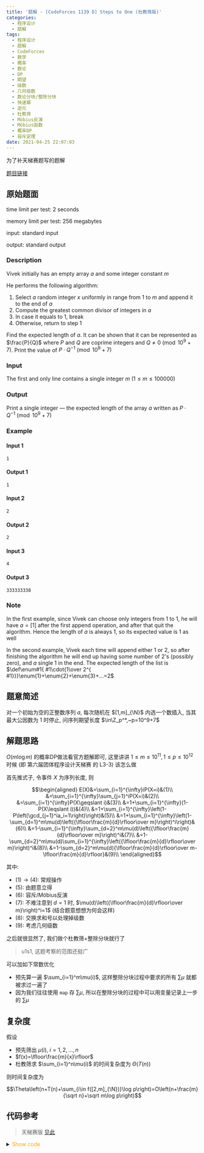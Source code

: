 ```yaml
---
title: '题解 - [CodeForces 1139 D] Steps to One (杜教筛版)'
categories:
  - 程序设计
  - 题解
tags:
  - 程序设计
  - 题解
  - CodeForces
  - 数学
  - 概率
  - 数论
  - DP
  - 期望
  - 级数
  - 几何级数
  - 数论分块/整除分块
  - 快速幂
  - 逆元
  - 杜教筛
  - Möbius反演
  - Möbius函数
  - 概率DP
  - 容斥定理
date: 2021-04-25 22:07:03
---
```


为了补天梯赛题写的题解

[题目链接](https://codeforces.com/problemset/problem/1139/D)

<!-- more -->

## 原始题面

time limit per test: 2 seconds

memory limit per test: 256 megabytes

input: standard input

output: standard output

### Description

Vivek initially has an empty array $a$ and some integer constant $m$

He performs the following algorithm:

1. Select $a$ random integer $x$ uniformly in range from $1$ to $m$ and append it to the end of $a$
1. Compute the greatest common divisor of integers in $a$
1. In case it equals to $1$, break
1. Otherwise, return to step $1$

Find the expected length of $a$. It can be shown that it can be represented as $\frac{P}{Q}$ where $P$ and $Q$ are coprime integers and $Q\ne 0\pmod{10^9+7}$. Print the value of $P\cdot Q^{-1}\pmod{10^9+7}$

### Input

The first and only line contains a single integer $m$ ($1\leqslant m\leqslant 100000$)

### Output

Print a single integer — the expected length of the array $a$ written as $P\cdot Q^{-1}\pmod{10^9+7}$

### Example

#### Input 1

```input1
1
```

#### Output 1

```output1
1
```

#### Input 2

```input2
2
```

#### Output 2

```output2
2
```

#### Input 3

```input3
4
```

#### Output 3

```output3
333333338
```

### Note

In the first example, since Vivek can choose only integers from $1$ to $1$, he will have $a=[1]$ after the first append operation, and after that quit the algorithm. Hence the length of $a$ is always $1$, so its expected value is $1$ as well

In the second example, Vivek each time will append either $1$ or $2$, so after finishing the algorithm he will end up having some number of $2$'s (possibly zero), and $a$ single $1$ in the end. The expected length of the list is $\def\enum#1{ #1\cdot{1\over 2^{ #1}}}\enum{1}+\enum{2}+\enum{3}+...=2$

## 题意简述

对一个初始为空的正整数序列 $a$, 每次随机在 $[1,m]_{\N}$ 内选一个数插入, 当其最大公因数为 $1$ 时停止, 问序列期望长度 $\in\Z_p^*,~p=10^9+7$

## 解题思路

$O(m\log m)$ 的概率DP做法看官方题解即可, 这里讲讲 $1\leqslant m\leqslant 10^{11}, 1\leqslant p\leqslant 10^{12}$ 时候 (即 第六届团体程序设计天梯赛 的 L3-3) 该怎么做

首先推式子, 令事件 $X$ 为序列长度, 则

$$\begin{aligned}
  E(X)&=\sum_{i=1}^{\infty}iP(X=i)&(1)\\
  &=\sum_{i=1}^{\infty}\sum_{j=1}^iP(X=i)&(2)\\
  &=\sum_{i=1}^{\infty}P(X\geqslant i)&(3)\\
  &=1+\sum_{i=1}^{\infty}(1-P(X\leqslant i))&(4)\\
  &=1+\sum_{i=1}^{\infty}\left(1-P\left(\gcd_{j=1}^ia_i=1\right)\right)&(5)\\
  &=1+\sum_{i=1}^{\infty}\left(1-\sum_{d=1}^m\mu(d)\left({\lfloor\frac{m}{d}\rfloor\over m}\right)^i\right)&(6)\\
  &=1-\sum_{i=1}^{\infty}\sum_{d=2}^m\mu(d)\left({\lfloor\frac{m}{d}\rfloor\over m}\right)^i&(7)\\
  &=1-\sum_{d=2}^m\mu(d)\sum_{i=1}^{\infty}\left({\lfloor\frac{m}{d}\rfloor\over m}\right)^i&(8)\\
  &=1-\sum_{d=2}^m\mu(d){\lfloor\frac{m}{d}\rfloor\over m-\lfloor\frac{m}{d}\rfloor}&(9)\\
\end{aligned}$$

其中:

- $(1)\to (4)$: 常规操作
- $(5)$: 由题意立得
- $(6)$: 容斥/Möbius反演
- $(7)$: 不难注意到 $d=1$ 时, $\mu(d)\left({\lfloor\frac{m}{d}\rfloor\over m}\right)^i=1$ (结合题意想想为何会这样)
- $(8)$: 交换求和号以处理掉级数
- $(9)$: 考虑几何级数

之后就很显然了, 我们做个杜教筛+整除分块就行了

> u1s1, 这题考察的范围还挺广

可以加如下常数优化

- 预先算一遍 $\sum_{i=1}^m\mu(i)$, 这样整除分块过程中要求的所有 $\sum\mu$ 就都被求过一遍了
- 因为我们往往使用 `map` 存 $\sum\mu$, 所以在整除分块的过程中可以用变量记录上一步的 $\sum\mu$

## 复杂度

假设

- 预先筛出 $\mu(i),~i=1,2,...,n$
- $f(x)=\lfloor\frac{m}{x}\rfloor$
- 杜教筛求 $\sum_{i=1}^n\mu(i)$ 的时间复杂度为 $\Theta(T(n))$

则时间复杂度为

$$\Theta\left(n+T(n)+\sum_{i\in f([2,m]_{\N})}\log p\right)=O\left(n+\frac{m}{\sqrt n}+\sqrt m\log p\right)$$

## 代码参考

> 天梯赛版 [见此](/article/gplt2021-l3-3/#代码参考)

<details>
<summary><font color='orange'>Show code</font></summary>

```cpp
/*
* @Author: Tifa
* @LastEditTime: 2021-04-25 22:07:03
* @Description:
*/

#include <bits/stdc++.h>
using namespace std;
using i64 = int64_t;

#define _for(i, l, r) for (auto i = (l); i <= (r); ++i)

#define _rfor(i, r, l) for (auto i = (r); i >= (l); --i)

const int OFFSET = 5;
const int N = 5e6 + OFFSET, p = 1e9 + 7;

map<i64, i64> sum_mu;
bool vis[N];
int prime[N], mu[N], cnt_prime;
void init_prime(int p, int n = N - 1) {
    mu[1] = 1;
    _for(i, 2, n) {
        if (!vis[i]) mu[prime[++cnt_prime] = i] = -1;
        for (int j = 1; j <= cnt_prime && i * prime[j] <= n; ++j) {
            vis[i * prime[j]] = 1;
            if (i % prime[j] == 0) break;
            mu[i * prime[j]] = -mu[i];
        }
    }
    _for(i, 2, n)(mu[i] += mu[i - 1]) %= p;
}

i64 inv(i64 a, i64 mod) {
    i64 res = 1, b = mod - 2;
    for (; b; b >>= 1, (a *= a) %= mod)
        if (b & 1) (res *= a) %= mod;
    return res;
}

i64 get_sum_mu(i64 n, i64 p) {
    if (n < N) return mu[n];
    if (sum_mu[n]) return sum_mu[n];
    i64 ans = 1;
    for (i64 l = 2, r; l <= n; l = r + 1) {
        r = n / (n / l);
        ((ans -= (r - l + 1) * get_sum_mu(n / l, p) % p) += p) %= p;
    }
    return sum_mu[n] = ans;
}

int main() {
    i64 n;
    cin >> n;
    init_prime(p);
    i64 ans = 0;
    for (i64 l = 2, r; l <= n; l = r + 1) {
        r = n / (n / l);
        (ans += ((get_sum_mu(r, p) - get_sum_mu(l - 1, p)) % p + p) % p * (n / l) % p * inv(n - n / l, p) % p) %= p;
    }
    cout << ((1 - ans) % p + p) % p;
    return 0;
}
```

</details>
